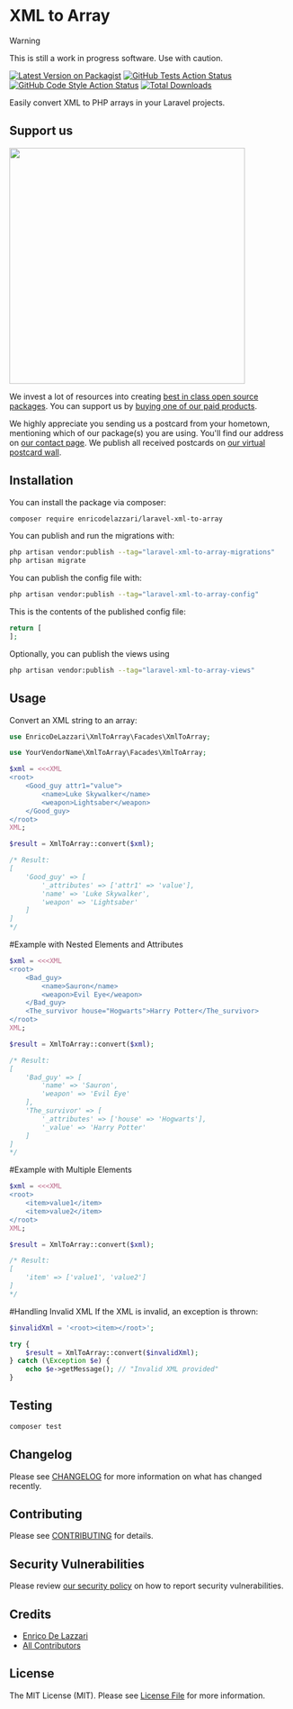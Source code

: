 # XML to Array

> [!WARNING]  
> This is still a work in progress software. Use with caution.

[![Latest Version on Packagist](https://img.shields.io/packagist/v/enricodelazzari/laravel-xml-to-array.svg?style=flat-square)](https://packagist.org/packages/enricodelazzari/laravel-xml-to-array)
[![GitHub Tests Action Status](https://img.shields.io/github/actions/workflow/status/enricodelazzari/laravel-xml-to-array/run-tests.yml?branch=main&label=tests&style=flat-square)](https://github.com/enricodelazzari/laravel-xml-to-array/actions?query=workflow%3Arun-tests+branch%3Amain)
[![GitHub Code Style Action Status](https://img.shields.io/github/actions/workflow/status/enricodelazzari/laravel-xml-to-array/fix-php-code-style-issues.yml?branch=main&label=code%20style&style=flat-square)](https://github.com/enricodelazzari/laravel-xml-to-array/actions?query=workflow%3A"Fix+PHP+code+style+issues"+branch%3Amain)
[![Total Downloads](https://img.shields.io/packagist/dt/enricodelazzari/laravel-xml-to-array.svg?style=flat-square)](https://packagist.org/packages/enricodelazzari/laravel-xml-to-array)

Easily convert XML to PHP arrays in your Laravel projects.

## Support us

[<img src="https://github-ads.s3.eu-central-1.amazonaws.com/laravel-xml-to-array.jpg?t=1" width="419px" />](https://spatie.be/github-ad-click/laravel-xml-to-array)

We invest a lot of resources into creating [best in class open source packages](https://spatie.be/open-source). You can support us by [buying one of our paid products](https://spatie.be/open-source/support-us).

We highly appreciate you sending us a postcard from your hometown, mentioning which of our package(s) you are using. You'll find our address on [our contact page](https://spatie.be/about-us). We publish all received postcards on [our virtual postcard wall](https://spatie.be/open-source/postcards).

## Installation

You can install the package via composer:

```bash
composer require enricodelazzari/laravel-xml-to-array
```

You can publish and run the migrations with:

```bash
php artisan vendor:publish --tag="laravel-xml-to-array-migrations"
php artisan migrate
```

You can publish the config file with:

```bash
php artisan vendor:publish --tag="laravel-xml-to-array-config"
```

This is the contents of the published config file:

```php
return [
];
```

Optionally, you can publish the views using

```bash
php artisan vendor:publish --tag="laravel-xml-to-array-views"
```

## Usage

Convert an XML string to an array:

```php
use EnricoDeLazzari\XmlToArray\Facades\XmlToArray;

use YourVendorName\XmlToArray\Facades\XmlToArray;

$xml = <<<XML
<root>
    <Good_guy attr1="value">
        <name>Luke Skywalker</name>
        <weapon>Lightsaber</weapon>
    </Good_guy>
</root>
XML;

$result = XmlToArray::convert($xml);

/* Result:
[
    'Good_guy' => [
        '_attributes' => ['attr1' => 'value'],
        'name' => 'Luke Skywalker',
        'weapon' => 'Lightsaber'
    ]
]
*/

```

#Example with Nested Elements and Attributes
```php
$xml = <<<XML
<root>
    <Bad_guy>
        <name>Sauron</name>
        <weapon>Evil Eye</weapon>
    </Bad_guy>
    <The_survivor house="Hogwarts">Harry Potter</The_survivor>
</root>
XML;

$result = XmlToArray::convert($xml);

/* Result:
[
    'Bad_guy' => [
        'name' => 'Sauron',
        'weapon' => 'Evil Eye'
    ],
    'The_survivor' => [
        '_attributes' => ['house' => 'Hogwarts'],
        '_value' => 'Harry Potter'
    ]
]
*/
```
#Example with Multiple Elements
```php
$xml = <<<XML
<root>
    <item>value1</item>
    <item>value2</item>
</root>
XML;

$result = XmlToArray::convert($xml);

/* Result:
[
    'item' => ['value1', 'value2']
]
*/
```
#Handling Invalid XML
If the XML is invalid, an exception is thrown:
```php
$invalidXml = '<root><item></root>';

try {
    $result = XmlToArray::convert($invalidXml);
} catch (\Exception $e) {
    echo $e->getMessage(); // "Invalid XML provided"
}
```
## Testing

```bash
composer test
```

## Changelog

Please see [CHANGELOG](CHANGELOG.md) for more information on what has changed recently.

## Contributing

Please see [CONTRIBUTING](CONTRIBUTING.md) for details.

## Security Vulnerabilities

Please review [our security policy](../../security/policy) on how to report security vulnerabilities.

## Credits

- [Enrico De Lazzari](https://github.com/enricodelazzari)
- [All Contributors](../../contributors)

## License

The MIT License (MIT). Please see [License File](LICENSE.md) for more information.
